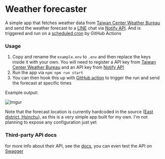 # Weather forecaster

A simple app that fetches weather data from [Taiwan Center Weather Bureau](https://www.cwb.gov.tw/V8/C/) and send the weather forecast to a [LINE](https://notify-bot.line.me/en/) chat via [Notify API](https://notify-bot.line.me/doc/en/). And is triggered and run on a [scheduled cron](https://github.com/konekoya/weather-forecaster/actions) by GitHub Actions

### Usage

1. Copy and rename the `example.env` to `.env` and then replace the keys inside it with your own. You will need to register a API key from [Taiwan Center Weather Bureau](https://www.cwb.gov.tw/V8/C/) and an API key from [Notify API](https://notify-bot.line.me/doc/en/)
2. Run the app via `npm`: `npm run start`
3. You can then hook this up with [GitHub action](https://docs.github.com/en/actions) to trigger the run and send the forecast at specific times

Example output:

![Imgur](https://imgur.com/e6aMPRU.png)

Note that the forecast location is currently hardcoded in the source ([East district, Hsinchu](https://en.wikipedia.org/wiki/East_District,_Hsinchu)), as this is a very simple app built for my own. I'm not planning to expose any configuration just yet

### Third-party API docs

for more info about their API, see the [docs](https://opendata.cwa.gov.tw/dataset/forecast/F-D0047-055), you can even test the API on [Swagger](https://opendata.cwa.gov.tw/dist/opendata-swagger.html?urls.primaryName=openAPI#/%E9%A0%90%E5%A0%B1/get_v1_rest_datastore_F_D0047_055)
